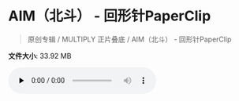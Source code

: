# AIM（北斗） - 回形针PaperClip

> 原创专辑 / MULTIPLY 正片叠底 / AIM（北斗） - 回形针PaperClip

**文件大小**: 33.92 MB

<audio preload="none" controls><source src="https://file.hsyhx.top/archive/原创专辑/MULTIPLY 正片叠底/AIM（北斗） - 回形针PaperClip.flac" type="audio/mpeg">🤔 您的浏览器不支持此音频格式</audio>